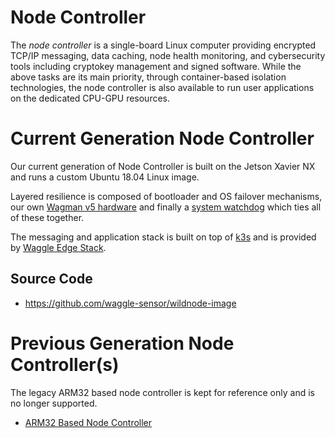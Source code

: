 # Node Controller

The *node controller* is a single-board Linux computer providing encrypted TCP/IP messaging, data caching, node health monitoring, and cybersecurity tools including cryptokey management and signed software. While the above tasks are its main priority, through container-based isolation technologies, the node controller is also available to run user applications on the dedicated CPU-GPU resources.

# Current Generation Node Controller

Our current generation of Node Controller is built on the Jetson Xavier NX and runs a custom Ubuntu 18.04 Linux image.

Layered resilience is composed of bootloader and OS failover mechanisms, our own [Wagman v5 hardware](https://github.com/waggle-sensor/wagman/tree/master/boards/v5) and finally a [system watchdog](https://github.com/waggle-sensor/sage-wagman-watchdog) which ties all of these together.

The messaging and application stack is built on top of [k3s](https://k3s.io) and is provided by [Waggle Edge Stack](https://github.com/waggle-sensor/waggle-edge-stack).

## Source Code
- https://github.com/waggle-sensor/wildnode-image

# Previous Generation Node Controller(s)

The legacy ARM32 based node controller is kept for reference only and is no longer supported.

* [ARM32 Based Node Controller](https://github.com/waggle-sensor/nodecontroller-v1)
